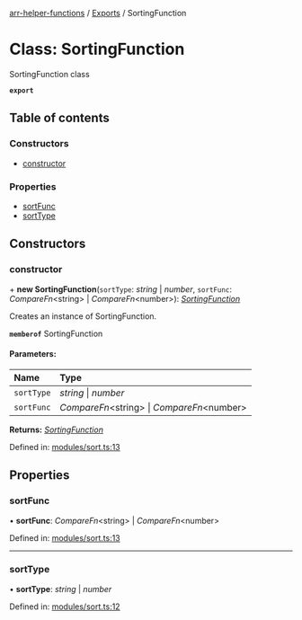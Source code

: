 [arr-helper-functions](../README.md) / [Exports](../modules.md) / SortingFunction

# Class: SortingFunction

SortingFunction class

**`export`** 

## Table of contents

### Constructors

- [constructor](sortingfunction.md#constructor)

### Properties

- [sortFunc](sortingfunction.md#sortfunc)
- [sortType](sortingfunction.md#sorttype)

## Constructors

### constructor

\+ **new SortingFunction**(`sortType`: *string* \| *number*, `sortFunc`: *CompareFn*<string\> \| *CompareFn*<number\>): [*SortingFunction*](sortingfunction.md)

Creates an instance of SortingFunction.

**`memberof`** SortingFunction

#### Parameters:

Name | Type |
:------ | :------ |
`sortType` | *string* \| *number* |
`sortFunc` | *CompareFn*<string\> \| *CompareFn*<number\> |

**Returns:** [*SortingFunction*](sortingfunction.md)

Defined in: [modules/sort.ts:13](https://github.com/alrico88/arr-helper-functions/blob/a663d6d/src/modules/sort.ts#L13)

## Properties

### sortFunc

• **sortFunc**: *CompareFn*<string\> \| *CompareFn*<number\>

Defined in: [modules/sort.ts:13](https://github.com/alrico88/arr-helper-functions/blob/a663d6d/src/modules/sort.ts#L13)

___

### sortType

• **sortType**: *string* \| *number*

Defined in: [modules/sort.ts:12](https://github.com/alrico88/arr-helper-functions/blob/a663d6d/src/modules/sort.ts#L12)
